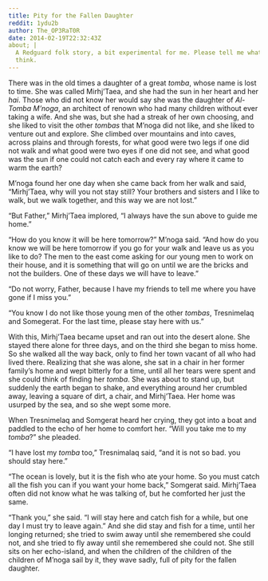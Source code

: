 ```yaml
---
title: Pity for the Fallen Daughter
reddit: 1ydu2b
author: The_OP3RaT0R
date: 2014-02-19T22:32:43Z
about; |
  A Redguard folk story, a bit experimental for me. Please tell me what you
  think.
---
```


There was in the old times a daughter of a great *tomba*, whose name is lost to
time. She was called Mirhj’Taea, and she had the sun in her heart and her *hai*.
Those who did not know her would say she was the daughter of *Al-Tomba M’noga*,
an architect of renown who had many children without ever taking a wife. And she
was, but she had a streak of her own choosing, and she liked to visit the other
*tombas* that M’noga did not like, and she liked to venture out and explore. She
climbed over mountains and into caves, across plains and through forests, for
what good were two legs if one did not walk and what good were two eyes if one
did not see, and what good was the sun if one could not catch each and every ray
where it came to warm the earth?

M’noga found her one day when she came back from her walk and said, “Mirhj’Taea,
why will you not stay still? Your brothers and sisters and I like to walk, but
we walk together, and this way we are not lost.”

“But Father,” Mirhj’Taea implored, “I always have the sun above to guide me
home.”

“How do you know it will be here tomorrow?” M’noga said. “And how do you know we
will be here tomorrow if you go for your walk and leave us as you like to do?
The men to the east come asking for our young men to work on their house, and it
is something that will go on until we are the bricks and not the builders. One
of these days we will have to leave.”

“Do not worry, Father, because I have my friends to tell me where you have gone
if I miss you.”

“You know I do not like those young men of the other *tombas*, Tresnimelaq and
Somegerat. For the last time, please stay here with us.”

With this, Mirhj’Taea became upset and ran out into the desert alone. She stayed
there alone for three days, and on the third she began to miss home. So she
walked all the way back, only to find her town vacant of all who had lived
there. Realizing that she was alone, she sat in a chair in her former family’s
home and wept bitterly for a time, until all her tears were spent and she could
think of finding her *tomba*. She was about to stand up, but suddenly the earth
began to shake, and everything around her crumbled away, leaving a square of
dirt, a chair, and Mirhj’Taea. Her home was usurped by the sea, and so she wept
some more.

When Tresnimelaq and Somgerat heard her crying, they got into a boat and paddled
to the echo of her home to comfort her. “Will you take me to my *tomba*?” she
pleaded.

“I have lost my *tomba* too,” Tresnimalaq said, “and it is not so bad. you
should stay here.”

“The ocean is lovely, but it is the fish who ate your home. So you must catch
all the fish you can if you want your home back,” Somgerat said. Mirhj’Taea
often did not know what he was talking of, but he comforted her just the same.

“Thank you,” she said. “I will stay here and catch fish for a while, but one day
I must try to leave again.” And she did stay and fish for a time, until her
longing returned; she tried to swim away until she remembered she could not, and
she tried to fly away until she remembered she could not. She still sits on her
echo-island, and when the children of the children of the children of M’noga
sail by it, they wave sadly, full of pity for the fallen daughter.
